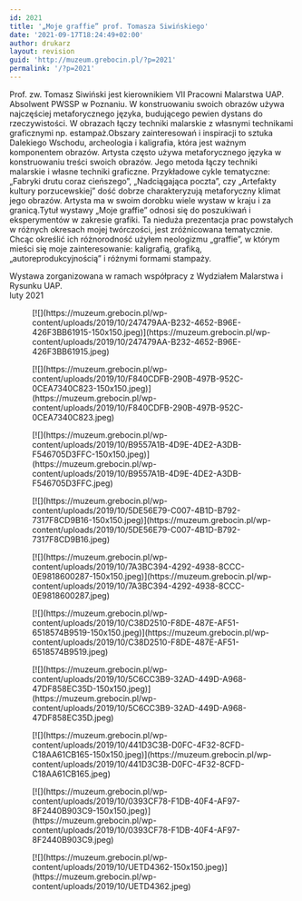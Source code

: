 ```yaml
---
id: 2021
title: '„Moje graffie” prof. Tomasza Siwińskiego'
date: '2021-09-17T18:24:49+02:00'
author: drukarz
layout: revision
guid: 'http://muzeum.grebocin.pl/?p=2021'
permalink: '/?p=2021'
---
```


Prof. zw. Tomasz Siwiński jest kierownikiem VII Pracowni Malarstwa UAP. Absolwent PWSSP w Poznaniu. W konstruowaniu swoich obrazów używa najczęściej metaforycznego języka, budującego pewien dystans do rzeczywistości. W obrazach łączy techniki malarskie z własnymi technikami graficznymi np. estampaż.Obszary zainteresowań i inspiracji to sztuka Dalekiego Wschodu, archeologia i kaligrafia, która jest ważnym komponentem obrazów. Artysta często używa metaforycznego języka w konstruowaniu treści swoich obrazów. Jego metoda łączy techniki malarskie i własne techniki graficzne. Przykładowe cykle tematyczne: „Fabryki drutu coraz cieńszego”, „Nadciągająca poczta”, czy „Artefakty kultury porzucewskiej” dość dobrze charakteryzują metaforyczny klimat jego obrazów. Artysta ma w swoim dorobku wiele wystaw w kraju i za granicą.Tytuł wystawy „Moje graffie” odnosi się do poszukiwań i eksperymentów w zakresie grafiki. Ta nieduża prezentacja prac powstałych w różnych okresach mojej twórczości, jest zróżnicowana tematycznie. Chcąc określić ich różnorodność użyłem neologizmu „graffie”, w którym mieści się moje zainteresowanie: kaligrafią, grafiką, „autoreprodukcyjnością” i różnymi formami stampaży.

<div></div><div>Wystawa zorganizowana w ramach współpracy z Wydziałem Malarstwa i Rysunku UAP.</div>luty 2021

<div class="gallery galleryid-2021 gallery-columns-5 gallery-size-thumbnail" id="gallery-907"><figure class="gallery-item"><div class="gallery-icon landscape"> [![](https://muzeum.grebocin.pl/wp-content/uploads/2019/10/247479AA-B232-4652-B96E-426F3BB61915-150x150.jpeg)](https://muzeum.grebocin.pl/wp-content/uploads/2019/10/247479AA-B232-4652-B96E-426F3BB61915.jpeg) </div></figure><figure class="gallery-item"><div class="gallery-icon landscape"> [![](https://muzeum.grebocin.pl/wp-content/uploads/2019/10/F840CDFB-290B-497B-952C-0CEA7340C823-150x150.jpeg)](https://muzeum.grebocin.pl/wp-content/uploads/2019/10/F840CDFB-290B-497B-952C-0CEA7340C823.jpeg) </div></figure><figure class="gallery-item"><div class="gallery-icon landscape"> [![](https://muzeum.grebocin.pl/wp-content/uploads/2019/10/B9557A1B-4D9E-4DE2-A3DB-F546705D3FFC-150x150.jpeg)](https://muzeum.grebocin.pl/wp-content/uploads/2019/10/B9557A1B-4D9E-4DE2-A3DB-F546705D3FFC.jpeg) </div></figure><figure class="gallery-item"><div class="gallery-icon portrait"> [![](https://muzeum.grebocin.pl/wp-content/uploads/2019/10/5DE56E79-C007-4B1D-B792-7317F8CD9B16-150x150.jpeg)](https://muzeum.grebocin.pl/wp-content/uploads/2019/10/5DE56E79-C007-4B1D-B792-7317F8CD9B16.jpeg) </div></figure><figure class="gallery-item"><div class="gallery-icon portrait"> [![](https://muzeum.grebocin.pl/wp-content/uploads/2019/10/7A3BC394-4292-4938-8CCC-0E9818600287-150x150.jpeg)](https://muzeum.grebocin.pl/wp-content/uploads/2019/10/7A3BC394-4292-4938-8CCC-0E9818600287.jpeg) </div></figure><figure class="gallery-item"><div class="gallery-icon landscape"> [![](https://muzeum.grebocin.pl/wp-content/uploads/2019/10/C38D2510-F8DE-487E-AF51-6518574B9519-150x150.jpeg)](https://muzeum.grebocin.pl/wp-content/uploads/2019/10/C38D2510-F8DE-487E-AF51-6518574B9519.jpeg) </div></figure><figure class="gallery-item"><div class="gallery-icon landscape"> [![](https://muzeum.grebocin.pl/wp-content/uploads/2019/10/5C6CC3B9-32AD-449D-A968-47DF858EC35D-150x150.jpeg)](https://muzeum.grebocin.pl/wp-content/uploads/2019/10/5C6CC3B9-32AD-449D-A968-47DF858EC35D.jpeg) </div></figure><figure class="gallery-item"><div class="gallery-icon landscape"> [![](https://muzeum.grebocin.pl/wp-content/uploads/2019/10/441D3C3B-D0FC-4F32-8CFD-C18AA61CB165-150x150.jpeg)](https://muzeum.grebocin.pl/wp-content/uploads/2019/10/441D3C3B-D0FC-4F32-8CFD-C18AA61CB165.jpeg) </div></figure><figure class="gallery-item"><div class="gallery-icon landscape"> [![](https://muzeum.grebocin.pl/wp-content/uploads/2019/10/0393CF78-F1DB-40F4-AF97-8F2440B903C9-150x150.jpeg)](https://muzeum.grebocin.pl/wp-content/uploads/2019/10/0393CF78-F1DB-40F4-AF97-8F2440B903C9.jpeg) </div></figure><figure class="gallery-item"><div class="gallery-icon landscape"> [![](https://muzeum.grebocin.pl/wp-content/uploads/2019/10/UETD4362-150x150.jpeg)](https://muzeum.grebocin.pl/wp-content/uploads/2019/10/UETD4362.jpeg) </div></figure> </div>